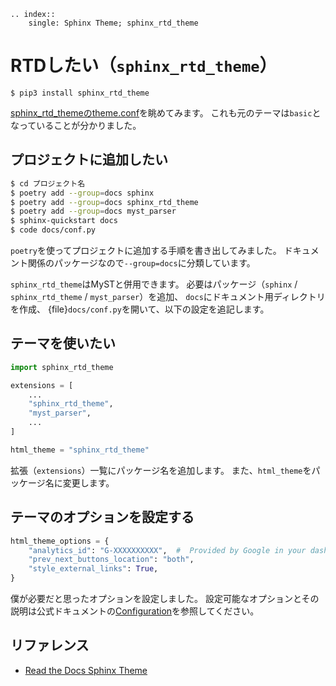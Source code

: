 ```{eval-rst}
.. index::
    single: Sphinx Theme; sphinx_rtd_theme
```

# RTDしたい（``sphinx_rtd_theme``）

```console
$ pip3 install sphinx_rtd_theme
```

[sphinx_rtd_themeのtheme.conf](https://github.com/readthedocs/sphinx_rtd_theme/blob/master/sphinx_rtd_theme/theme.conf)を眺めてみます。
これも元のテーマは``basic``となっていることが分かりました。

## プロジェクトに追加したい

```bash
$ cd プロジェクト名
$ poetry add --group=docs sphinx
$ poetry add --group=docs sphinx_rtd_theme
$ poetry add --group=docs myst_parser
$ sphinx-quickstart docs
$ code docs/conf.py
```

``poetry``を使ってプロジェクトに追加する手順を書き出してみました。
ドキュメント関係のパッケージなので``--group=docs``に分類しています。

``sphinx_rtd_theme``はMySTと併用できます。
必要はパッケージ（``sphinx`` / ``sphinx_rtd_theme`` / ``myst_parser``）を追加、
``docs``にドキュメント用ディレクトリを作成、
{file}`docs/conf.py`を開いて、以下の設定を追記します。

## テーマを使いたい

```python
import sphinx_rtd_theme

extensions = [
    ...
    "sphinx_rtd_theme",
    "myst_parser",
    ...
]

html_theme = "sphinx_rtd_theme"
```

拡張（``extensions``）一覧にパッケージ名を追加します。
また、``html_theme``をパッケージ名に変更します。

## テーマのオプションを設定する

```python
html_theme_options = {
    "analytics_id": "G-XXXXXXXXXX",  #  Provided by Google in your dashboard
    "prev_next_buttons_location": "both",
    "style_external_links": True,
}
```

僕が必要だと思ったオプションを設定しました。
設定可能なオプションとその説明は公式ドキュメントの[Configuration](https://sphinx-rtd-theme.readthedocs.io/en/stable/configuring.html)を参照してください。

## リファレンス

- [Read the Docs Sphinx Theme](https://sphinx-rtd-theme.readthedocs.io/en/stable/)
